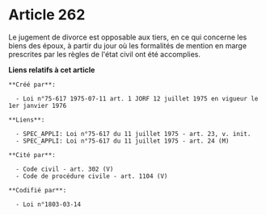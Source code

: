 # Article 262

Le jugement de divorce est opposable aux tiers, en ce qui concerne les biens des époux, à partir du jour où les formalités de
mention en marge prescrites par les règles de l'état civil ont été accomplies.

**Liens relatifs à cet article**

	**Créé par**:

	  - Loi n°75-617 1975-07-11 art. 1 JORF 12 juillet 1975 en vigueur le 1er janvier 1976

	**Liens**:

	  - SPEC_APPLI: Loi n°75-617 du 11 juillet 1975 - art. 23, v. init.
	  - SPEC_APPLI: Loi n°75-617 du 11 juillet 1975 - art. 24 (M)

	**Cité par**:

	  - Code civil - art. 302 (V)
	  - Code de procédure civile - art. 1104 (V)

	**Codifié par**:

	  - Loi n°1803-03-14
